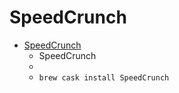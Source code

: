 # SpeedCrunch
- [SpeedCrunch](https://www.speedcrunch.org/)
  -  SpeedCrunch
  - 
  - `brew cask install SpeedCrunch`
